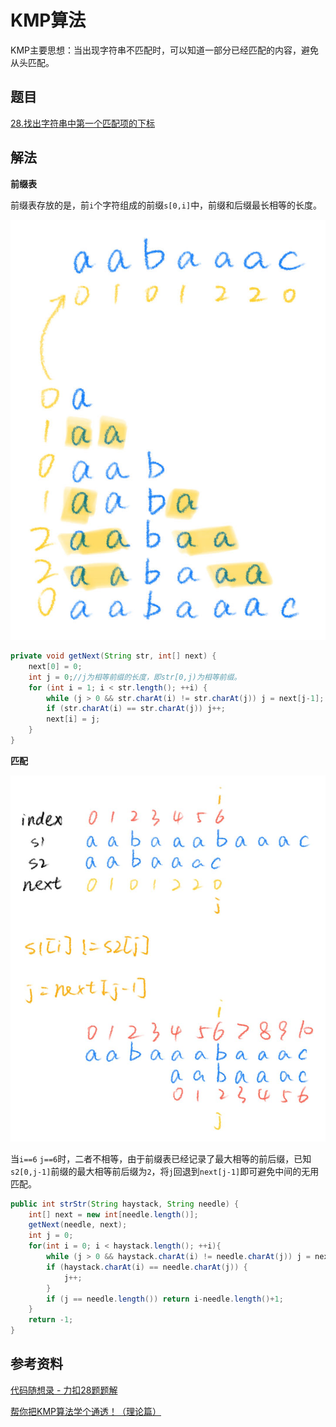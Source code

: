 # KMP算法

KMP主要思想：当出现字符串不匹配时，可以知道一部分已经匹配的内容，避免从头匹配。

## 题目

[28.找出字符串中第一个匹配项的下标](https://leetcode.cn/problems/find-the-index-of-the-first-occurrence-in-a-string/description/)

## 解法

**前缀表**

前缀表存放的是，前`i`个字符组成的前缀`s[0,i]`中，前缀和后缀最长相等的长度。

![image-20221213175227063](https://raw.githubusercontent.com/mervynlam/Pictures/master/202212131801584.png)

```java
private void getNext(String str, int[] next) {
    next[0] = 0;
    int j = 0;//j为相等前缀的长度，即str[0,j)为相等前缀。
    for (int i = 1; i < str.length(); ++i) {
        while (j > 0 && str.charAt(i) != str.charAt(j)) j = next[j-1]; //注意是用while而不是if，循环回退，不仅仅回退一次。
        if (str.charAt(i) == str.charAt(j)) j++;
        next[i] = j;
    }
}
```



**匹配**

![image-20221213175941190](https://raw.githubusercontent.com/mervynlam/Pictures/master/202212131801597.png)

当`i==6` `j==6`时，二者不相等，由于前缀表已经记录了最大相等的前后缀，已知`s2[0,j-1]`前缀的最大相等前后缀为`2`，将`j`回退到`next[j-1]`即可避免中间的无用匹配。

```java
public int strStr(String haystack, String needle) {
    int[] next = new int[needle.length()];
    getNext(needle, next);
    int j = 0;
    for(int i = 0; i < haystack.length(); ++i){
        while (j > 0 && haystack.charAt(i) != needle.charAt(j)) j = next[j-1];
        if (haystack.charAt(i) == needle.charAt(j)) {
            j++;
        }
        if (j == needle.length()) return i-needle.length()+1;
    }
    return -1;
}
```

## 参考资料

[代码随想录 - 力扣28题题解](https://programmercarl.com/0028.%E5%AE%9E%E7%8E%B0strStr.html)

[帮你把KMP算法学个通透！（理论篇）](https://www.bilibili.com/video/BV1PD4y1o7nd/)
